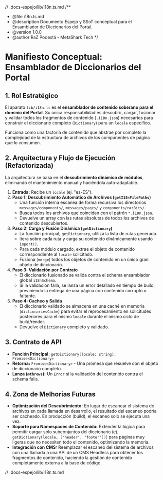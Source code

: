 // .docs-espejo/lib/i18n.ts.md
/\*\*

- @file i18n.ts.md
- @description Documento Espejo y SSoT conceptual para el Ensamblador de Diccionarios del Portal.
- @version 1.0.0
- @author RaZ Podestá - MetaShark Tech
  \*/

# Manifiesto Conceptual: Ensamblador de Diccionarios del Portal

## 1. Rol Estratégico

El aparato `lib/i18n.ts` es el **ensamblador de contenido soberano para el dominio del Portal**. Su única responsabilidad es descubrir, cargar, fusionar y validar todos los fragmentos de contenido (`.i18n.json`) necesarios para construir el diccionario completo (`Dictionary`) para un `locale` específico.

Funciona como una factoría de contenido que abstrae por completo la complejidad de la estructura de archivos de los componentes de página que lo consumen.

## 2. Arquitectura y Flujo de Ejecución (Refactorizada)

La arquitectura se basa en el **descubrimiento dinámico de módulos**, eliminando el mantenimiento manual y haciéndola auto-adaptable.

1.  **Entrada:** Recibe un `locale` (ej. "es-ES").
2.  **Paso 1: Descubrimiento Automático de Archivos (`getI18nFilePaths`)**
    - Una función interna escanea de forma recursiva los directorios `messages/components/`, `messages/pages/` y `components/razBits/`.
    - Busca todos los archivos que coincidan con el patrón `*.i18n.json`.
    - Devuelve un array con las rutas absolutas de todos los archivos de contenido descubiertos.
3.  **Paso 2: Carga y Fusión Dinámica (`getDictionary`)**
    - La función principal, `getDictionary`, utiliza la lista de rutas generada.
    - Itera sobre cada ruta y carga su contenido dinámicamente usando `import()`.
    - Para cada módulo cargado, extrae el objeto de contenido correspondiente al `locale` solicitado.
    - Fusiona (`merge`) todos los objetos de contenido en un único gran objeto de diccionario.
4.  **Paso 3: Validación por Contrato**
    - El diccionario fusionado se valida contra el schema ensamblador global `i18nSchema`.
    - Si la validación falla, se lanza un error detallado en tiempo de build, previniendo la entrega de una página con contenido corrupto o faltante.
5.  **Paso 4: Cacheo y Salida**
    - El diccionario validado se almacena en una caché en memoria (`dictionariesCache`) para evitar el reprocesamiento en solicitudes posteriores para el mismo `locale` durante el mismo ciclo de build/render.
    - Devuelve el `Dictionary` completo y validado.

## 3. Contrato de API

- **Función Principal:** `getDictionary(locale: string): Promise<Dictionary>`
- **Retorna:** `Promise<Dictionary>` - Una promesa que resuelve con el objeto de diccionario completo.
- **Lanza (`@throws`):** Un `Error` si la validación del contenido contra el schema falla.

## 4. Zona de Melhorias Futuras

- **Optimización del Descubrimiento:** En lugar de escanear el sistema de archivos en cada llamada en desarrollo, el resultado del escaneo podría ser cacheado. En producción (build), el escaneo solo se ejecuta una vez.
- **Soporte para Namespaces de Contenido:** Extender la lógica para permitir cargar solo subconjuntos del diccionario (ej. `getDictionary(locale, ['header', 'footer'])`) para páginas muy ligeras que no necesiten todo el contenido, optimizando la memoria.
- **Integración con CMS:** Reemplazar el escaneo del sistema de archivos con una llamada a una API de un CMS Headless para obtener los fragmentos de contenido, haciendo la gestión de contenido completamente externa a la base de código.

// .docs-espejo/lib/i18n.ts.md

